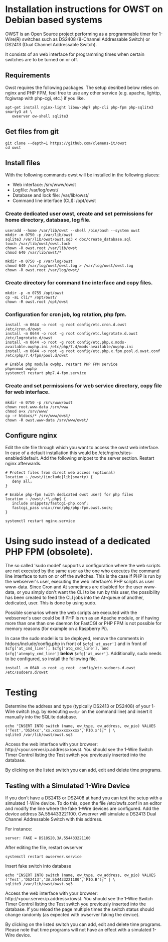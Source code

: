 # Installation instructions for OWST on Debian based systems

OWST is an Open Source project performing as a programmable timer for 1-Wire(R) switches such as DS2408 (8-Channel Addressable Switch) or DS2413 (Dual Channel Addressable Switch).

It consists of an web interface for programming times when certain switches are to be turned on or off.


## Requirements

Owst requires the following packages. The setup desribed below relies on nginx
and PHP FPM, feel free to use any other service (e.g. apache, lighttp, fcgiwrap
with php-cgi, etc.) if you like.

    apt-get install nginx-light libow-php7 php-cli php-fpm php-sqlite3 smarty3 at \
       owserver ow-shell sqlite3


## Get files from git

    git clone --depth=1 https://github.com/clemens-it/owst
    cd owst


## Install files

With the following commands owst will be installed in the following places:
* Web interface: /srv/www/owst
* Logfile: /var/log/owst/
* Database and lock file: /var/lib/owst/
* Command line interface (CLI): /opt/owst


### Create dedicated user owst, create and set permissions for home directory, database, log file.

    useradd --home /var/lib/owst --shell /bin/bash --system owst
    mkdir -m 0750 -p /var/lib/owst
    sqlite3 /var/lib/owst/owst.sq3 < doc/create_database.sql
    touch /var/lib/owst/owst.lock
    chown -R owst.root /var/lib/owst
    chmod 640 /var/lib/owst/*

    mkdir -m 0750 -p /var/log/owst
    chmod 640 /var/log/owst/owst.log > /var/log/owst/owst.log
    chown -R owst.root /var/log/owst/


### Create directory for command line interface and copy files.

    mkdir -p -m 0755 /opt/owst
    cp -aL cli/* /opt/owst/
    chown -R owst.root /opt/owst


### Configuration for cron job, log rotation, php fpm.

    install -m 0644 -o root -g root config/etc.cron.d.owst /etc/cron.d/owst
    install -m 0644 -o root -g root config/etc.logrotate.d.owst /etc/logrotate.d/owst
    install -m 0644 -o root -g root config/etc.php.x.mods-available.owphp.ini /etc/php/7.4/mods-available/owphp.ini
    install -m 0644 -o root -g root config/etc.php.x.fpm.pool.d.owst.conf /etc/php/7.4/fpm/pool.d/owst

    # Enable php module owphp, restart PHP FPM service
    phpenmod owphp
    systemctl restart php7.4-fpm.service


### Create and set permissions for web service directory, copy file for web interface.

    mkdir -m 0750 -p /srv/www/owst
    chown root.www-data /srv/www
    chmod o+x /srv/www/
    cp -r htdocs/* /srv/www/owst/
    chown -R owst.www-data /srv/www/owst/


## Configure nginx

Edit the site file through which you want to access the owst web interface. In
case of a default installation this would be /etc/nginx/sites-enabled/default.
Add the following snippet to the server section. Restart nginx afterwards.

```
# Protect files from direct web access (optional)
location ~ /owst/(include|lib|smarty) {
   deny all;
}

# Enable php-fpm (with dedicated owst user) for php files
location ~ /owst/.*\.php$ {
   include snippets/fastcgi-php.conf;
   fastcgi_pass unix:/run/php/php-fpm.owst.sock;
}
```

```
systemctl restart nginx.service
```


# Using sudo instead of a dedicated PHP FPM (obsolete).

The so called 'sudo model' supports a configuration where the web scripts are
not executed by the same user as the one who executes the command line
interface to turn on or off the switches. This is the case if PHP is run by the
webserver's user, executing the web interface's PHP scripts as user www-data.
Since Cron and At sometimes are disabled for the user www-data, or you simply
don't want the CLI to be run by this user, the possibility has been created to
feed the CLI jobs into the At-queue of another, dedicated, user. This is done
by using sudo.

Possible scenarios where the web scripts are executed with the webserver's user
could be if PHP is run as an Apache module, or if having more than one than one
daemon for FastCGI or PHP FPM is not possible for memory reasons (for example
on a Raspberry Pi). 

In case the sudo model is to be deployed, remove the comments in
htdocs/include/config.php in front of `$cfg['at_user']` and in front of
`$cfg['at_cmd_line'], $cfg['atq_cmd_line'], and $cfg['atempty_cmd_line']` **below**
`$cfg['at_user']`. Additionally, sudo needs to be configured, so install the
following file.

    install -m 0640 -o root -g root  config/etc.sudoers.d.owst /etc/sudoers.d/owst


# Testing

Determine the address and type (typically DS2413 or DS2408) of your 1-Wire
switch (e.g. by executing `owdir` on the command line) and insert it manually
into the SQLite database.

    echo "INSERT INTO switch (name, ow_type, ow_address, ow_pio) VALUES ('Test','DS24xx','xx.xxxxxxxxxxxx','PIO.x');" | \
    sqlite3 /var/lib/owst/owst.sq3

Access the web interface with your browser:
http://<your.server.ip.address>/owst. You should see the 1-Wire Switch Timer
Control listing the Test switch you previously inserted into the database.

By clicking on the listed switch you can add, edit and delete time programs.


## Testing with a Simulated 1-Wire Device

If you don't have a DS2413 or DS2408 at hand you can test the setup with a
simulated 1-Wire device. To do this, open the file /etc/owfs.conf in an editor
and modify the line where the fake 1-Wire devices are configured. Add the
device address 3A.554433221100. Owserver will simulate a DS2413 Dual Channel
Addressable Switch with this address.

For instance:

    server: FAKE = DS18S20,3A.554433221100


After editing the file, restart owserver

    systemctl restart owserver.service


Insert fake switch into database

    echo "INSERT INTO switch (name, ow_type, ow_address, ow_pio) VALUES ('Test','DS2413','3A.554433221100','PIO.B');" | \
    sqlite3 /var/lib/owst/owst.sq3


Access the web interface with your browser:
http://<your.server.ip.address>/owst. You should see the 1-Wire Switch Timer
Control listing the Test switch you previously inserted into the database. If
you reload the page multiple times the switch status should change randomly (as
expected with owserver faking the device).

By clicking on the listed switch you can add, edit and delete time programs.
Please note that time programs will not have an effect with a simulated 1-Wire
device.
